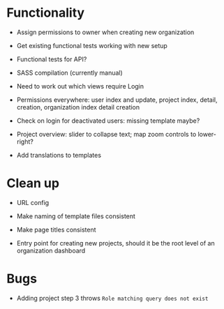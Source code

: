 # Functionality

 - Assign permissions to owner when creating new organization

 - Get existing functional tests working with new setup

 - Functional tests for API?

 - SASS compilation (currently manual)

 - Need to work out which views require Login

 - Permissions everywhere: user index and update, project index,
   detail, creation, organization index detail creation

 - Check on login for deactivated users: missing template maybe?

 - Project overview: slider to collapse text; map zoom controls to
   lower-right?

 - Add translations to templates

# Clean up

 - URL config

 - Make naming of template files consistent

 - Make page titles consistent

 - Entry point for creating new projects, should it be the root level of an
   organization dashboard

# Bugs

 - Adding project step 3 throws `Role matching query does not exist`
